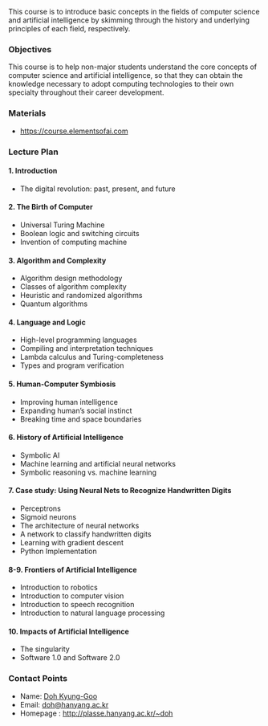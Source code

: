 This course is to introduce basic concepts in the fields of computer science and artificial intelligence by skimming through the history and underlying principles of each field, respectively. 

### Objectives
This course is to help non-major students understand the core concepts of computer science and artificial intelligence, so that they can obtain the knowledge necessary to adopt computing technologies to their own specialty throughout their career development. 

### Materials
- https://course.elementsofai.com

### Lecture Plan

#### 1. Introduction
  - The digital revolution: past, present, and future

#### 2. The Birth of Computer
  - Universal Turing Machine
  - Boolean logic and switching circuits
  - Invention of computing machine

#### 3. Algorithm and Complexity
  - Algorithm design methodology
  - Classes of algorithm complexity
  - Heuristic and randomized algorithms
  - Quantum algorithms

#### 4. Language and Logic
  - High-level programming languages
  - Compiling and interpretation techniques
  - Lambda calculus and Turing-completeness
  - Types and program verification

#### 5. Human-Computer Symbiosis
  - Improving human intelligence
  - Expanding human’s social instinct
  - Breaking time and space boundaries

#### 6. History of Artificial Intelligence
  - Symbolic AI
  - Machine learning and artificial neural networks
  - Symbolic reasoning vs. machine learning

#### 7. Case study: Using Neural Nets to Recognize Handwritten Digits
  - Perceptrons
  - Sigmoid neurons
  - The architecture of neural networks
  - A network to classify handwritten digits
  - Learning with gradient descent
  - Python Implementation

#### 8-9. Frontiers of Artificial Intelligence
  - Introduction to robotics
  - Introduction to computer vision
  - Introduction to speech recognition
  - Introduction to natural language processing

#### 10. Impacts of Artificial Intelligence
  - The singularity
  - Software 1.0 and Software 2.0

### Contact Points
- Name: [Doh Kyung-Goo](http://softopians.github.io/doggzone)
- Email: doh@hanyang.ac.kr
- Homepage : http://plasse.hanyang.ac.kr/~doh
